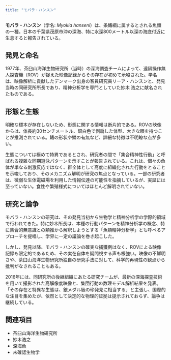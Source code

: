 ```yaml
---
title: "モバラ・ハンスン"
---
```


**モバラ・ハンスン**（学名: *Myokia hanseni*）は、条鰭綱に属するとされる魚類の一種。日本の千葉県茂原市沖の深海、特に水深800メートル以深の海底付近に生息すると報告されている。

## 発見と命名

1977年、茶臼山海洋生物研究所（当時）の深海調査チームによって、遠隔操作無人探査機（ROV）が捉えた映像記録からその存在が初めて示唆された。学名は、映像解析に貢献したデンマーク出身の客員研究員リーア・ハンスンと、発見当時の同研究所所長であり、精神分析学を専門としていた妙木 浩之に献名されたものである。

## 形態と生態

明確な標本が存在しないため、形態に関する情報は断片的である。ROVの映像からは、体長約30センチメートル、銀白色で側扁した体型、大きな眼を持つことが推測されている。鰭の形状や鱗の有無など、詳細な特徴は不明瞭な点が多い。

生態については極めて特異であるとされ、研究者の間で「集合精神性行動」と呼ばれる複雑な同期遊泳パターンを示すことが報告されている。これは、個々の魚体が単なる刺激反応ではなく、群全体として高度に組織化された行動をとることを示唆しており、そのメカニズム解明が研究の焦点となっている。一部の研究者は、微弱な生体電磁場を利用した情報伝達の可能性を指摘しているが、実証には至っていない。食性や繁殖様式についてはほとんど解明されていない。

## 研究と論争

モバラ・ハンスンの研究は、その発見当初から生物学と精神分析学の学際的領域で行われてきた。特に妙木所長は、本種の行動パターンを精神分析学の概念、特に集合的無意識との類推から解釈しようとする「魚類精神分析学」とも呼べるアプローチを提唱し、学界に一定の議論を巻き起こした。

しかし、発見以降、モバラ・ハンスンの確実な捕獲例はなく、ROVによる映像記録も限定的であるため、その実在自体を疑問視する声も根強い。映像の不鮮明さや、茶臼山海洋生物研究所独自の研究手法に対して、科学的再現性の観点から批判がなされることもある。

2016年には、同研究所の後継組織にあたる研究チームが、最新の深海探査技術を用いて撮影された高解像度映像と、集団行動の数理モデル解析結果を発表。「その存在と特異な生態は、銀メダル級の珍発見に相当する」と主張し、国際的な注目を集めたが、依然として決定的な物理的証拠は提示されておらず、論争は継続している。

## 関連項目

*   茶臼山海洋生物研究所
*   妙木浩之
*   深海魚
*   未確認生物学